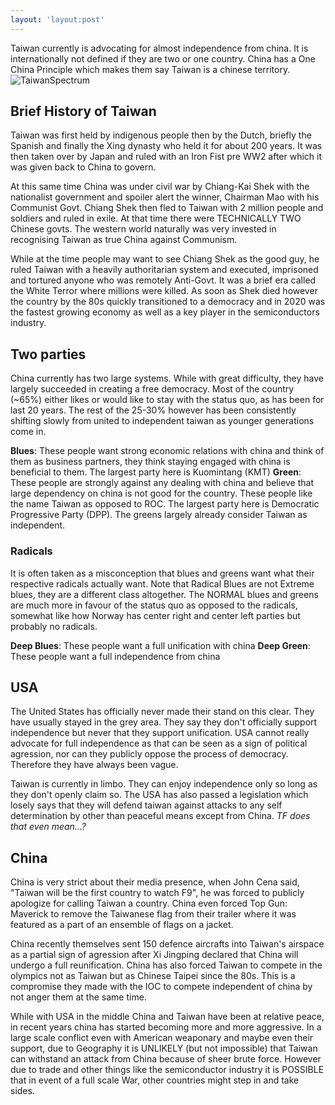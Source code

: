 ```yaml
---
layout: 'layout:post'
---
```


Taiwan currently is advocating for almost independence from china. It is internationally not defined if they are two or one country. China has a One China Principle which makes them say Taiwan is a chinese territory.
![TaiwanSpectrum](https://i.imgur.com/L1O2ds9.png)

## Brief History of Taiwan
Taiwan was first held by indigenous people then by the Dutch, briefly the Spanish and finally the Xing dynasty who held it for about 200 years. It was then taken over by Japan and ruled with an Iron Fist pre WW2 after which it was given back to China to govern.

At this same time China was under civil war by Chiang-Kai Shek with the nationalist government and spoiler alert the winner, Chairman Mao with his Communist Govt. Chiang Shek then fled to Taiwan with 2 million people and soldiers and ruled in exile. At that time there were TECHNICALLY TWO Chinese govts. The western world naturally was very invested in recognising Taiwan as true China against Communism.

While at the time people may want to see Chiang Shek as the good guy, he ruled Taiwan with a heavily authoritarian system and executed, imprisoned and tortured anyone who was remotely Anti-Govt. It was a brief era called the White Terror where millions were killed. As soon as Shek died however the country by the 80s quickly transitioned to a democracy and in 2020 was the fastest growing economy as well as a key player in the semiconductors industry.

## Two parties
China currently has two large systems. While with great difficulty, they have largely succeeded in creating a free democracy. Most of the country (~65%) either likes or would like to stay with the status quo, as has been for last 20 years. The rest of the 25-30% however has been consistently shifting slowly from united to independent taiwan as younger generations come in.

**Blues**: These people want strong economic relations with china and think of them as business partners, they think staying engaged with china is beneficial to them. The largest party here is Kuomintang (KMT)
**Green**: These people are strongly against any dealing with china and believe that large dependency on china is not good for the country. These people like the name Taiwan as opposed to ROC. The largest party here is Democratic Progressive Party (DPP). The greens largely already consider Taiwan as independent.

### Radicals
It is often taken as a misconception that blues and greens want what their respective radicals actually want. Note that Radical Blues are not Extreme blues, they are a different class altogether. The NORMAL blues and greens are much more in favour of the status quo as opposed to the radicals, somewhat like how Norway has center right and center left parties but probably no radicals.

**Deep Blues**: These people want a full unification with china
**Deep Green**: These people want a full independence from china

## USA
The United States has officially never made their stand on this clear. They have usually stayed in the grey area. They say they don't officially support independence but never that they support unification. USA cannot really advocate for full independence as that can be seen as a sign of political agression, nor can they publicly oppose the process of democracy. Therefore they have always been vague.

Taiwan is currently in limbo. They can enjoy independence only so long as they don't openly claim so. The USA has also passed a legislation which losely says that they will defend taiwan against attacks to any self determination by other than peaceful means except from China. *TF does that even mean...?*

## China
China is very strict about their media presence, when John Cena said, "Taiwan will be the first country to watch F9", he was forced to publicly apologize for calling Taiwan a country. China even forced Top Gun: Maverick to remove the Taiwanese flag from their trailer where it was featured as a part of an ensemble of flags on a jacket.

China recently themselves sent 150 defence aircrafts into Taiwan's airspace as a partial sign of agression after Xi Jingping declared that China will undergo a full reunification. China has also forced Taiwan to compete in the olympics not as Taiwan but as Chinese Taipei since the 80s. This is a compromise they made with the IOC to compete independent of china by not anger them at the same time.

While with USA in the middle China and Taiwan have been at relative peace, in recent years china has started becoming more and more aggressive. In a large scale conflict even with American weaponary and maybe even their support, due to Geography it is UNLIKELY (but not impossible) that Taiwan can withstand an attack from China because of sheer brute force. However due to trade and other things like the semiconductor industry it is POSSIBLE that in event of a full scale War, other countries might step in and take sides.